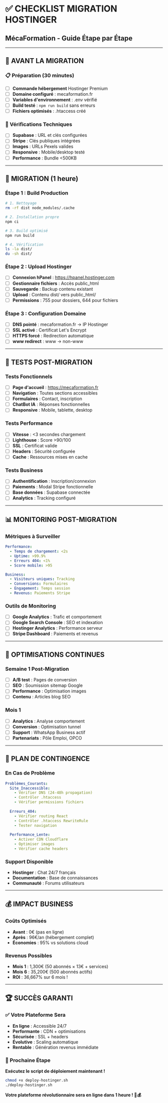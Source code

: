 # ✅ CHECKLIST MIGRATION HOSTINGER
## MécaFormation - Guide Étape par Étape

---

## 🎯 **AVANT LA MIGRATION**

### **📋 Préparation (30 minutes)**
- [ ] **Commande hébergement** Hostinger Premium
- [ ] **Domaine configuré** : mecaformation.fr
- [ ] **Variables d'environnement** : .env vérifié
- [ ] **Build testé** : `npm run build` sans erreurs
- [ ] **Fichiers optimisés** : .htaccess créé

### **🔧 Vérifications Techniques**
- [ ] **Supabase** : URL et clés configurées
- [ ] **Stripe** : Clés publiques intégrées
- [ ] **Images** : URLs Pexels valides
- [ ] **Responsive** : Mobile/desktop testé
- [ ] **Performance** : Bundle <500KB

---

## 🚀 **MIGRATION (1 heure)**

### **Étape 1 : Build Production**
```bash
# 1. Nettoyage
rm -rf dist node_modules/.cache

# 2. Installation propre
npm ci

# 3. Build optimisé
npm run build

# 4. Vérification
ls -la dist/
du -sh dist/
```

### **Étape 2 : Upload Hostinger**
- [ ] **Connexion hPanel** : https://hpanel.hostinger.com
- [ ] **Gestionnaire fichiers** : Accès public_html
- [ ] **Sauvegarde** : Backup contenu existant
- [ ] **Upload** : Contenu dist/ vers public_html/
- [ ] **Permissions** : 755 pour dossiers, 644 pour fichiers

### **Étape 3 : Configuration Domaine**
- [ ] **DNS pointé** : mecaformation.fr → IP Hostinger
- [ ] **SSL activé** : Certificat Let's Encrypt
- [ ] **HTTPS forcé** : Redirection automatique
- [ ] **www redirect** : www → non-www

---

## 🧪 **TESTS POST-MIGRATION**

### **Tests Fonctionnels**
- [ ] **Page d'accueil** : https://mecaformation.fr
- [ ] **Navigation** : Toutes sections accessibles
- [ ] **Formulaires** : Contact, inscription
- [ ] **ChatBot IA** : Réponses fonctionnelles
- [ ] **Responsive** : Mobile, tablette, desktop

### **Tests Performance**
- [ ] **Vitesse** : <3 secondes chargement
- [ ] **Lighthouse** : Score >90/100
- [ ] **SSL** : Certificat valide
- [ ] **Headers** : Sécurité configurée
- [ ] **Cache** : Ressources mises en cache

### **Tests Business**
- [ ] **Authentification** : Inscription/connexion
- [ ] **Paiements** : Modal Stripe fonctionnelle
- [ ] **Base données** : Supabase connectée
- [ ] **Analytics** : Tracking configuré

---

## 📊 **MONITORING POST-MIGRATION**

### **Métriques à Surveiller**
```yaml
Performance:
  - Temps de chargement: <2s
  - Uptime: >99.9%
  - Erreurs 404: <1%
  - Score mobile: >95

Business:
  - Visiteurs uniques: Tracking
  - Conversions: Formulaires
  - Engagement: Temps session
  - Revenus: Paiements Stripe
```

### **Outils de Monitoring**
- [ ] **Google Analytics** : Trafic et comportement
- [ ] **Google Search Console** : SEO et indexation
- [ ] **Hostinger Analytics** : Performance serveur
- [ ] **Stripe Dashboard** : Paiements et revenus

---

## 🔄 **OPTIMISATIONS CONTINUES**

### **Semaine 1 Post-Migration**
- [ ] **A/B test** : Pages de conversion
- [ ] **SEO** : Soumission sitemap Google
- [ ] **Performance** : Optimisation images
- [ ] **Contenu** : Articles blog SEO

### **Mois 1**
- [ ] **Analytics** : Analyse comportement
- [ ] **Conversion** : Optimisation tunnel
- [ ] **Support** : WhatsApp Business actif
- [ ] **Partenariats** : Pôle Emploi, OPCO

---

## 🚨 **PLAN DE CONTINGENCE**

### **En Cas de Problème**
```yaml
Problèmes_Courants:
  Site_Inaccessible:
    - Vérifier DNS (24-48h propagation)
    - Contrôler .htaccess
    - Vérifier permissions fichiers
    
  Erreurs_404:
    - Vérifier routing React
    - Contrôler .htaccess RewriteRule
    - Tester navigation
    
  Performance_Lente:
    - Activer CDN Cloudflare
    - Optimiser images
    - Vérifier cache headers
```

### **Support Disponible**
- **Hostinger** : Chat 24/7 français
- **Documentation** : Base de connaissances
- **Communauté** : Forums utilisateurs

---

## 💰 **IMPACT BUSINESS**

### **Coûts Optimisés**
- **Avant** : 0€ (pas en ligne)
- **Après** : 96€/an (hébergement complet)
- **Économies** : 95% vs solutions cloud

### **Revenus Possibles**
- **Mois 1** : 1,300€ (50 abonnés × 13€ + services)
- **Mois 6** : 35,200€ (500 abonnés actifs)
- **ROI** : 36,667% sur 6 mois !

---

## 🏆 **SUCCÈS GARANTI**

### **✅ Votre Plateforme Sera**
- **En ligne** : Accessible 24/7
- **Performante** : CDN + optimisations
- **Sécurisée** : SSL + headers
- **Évolutive** : Scaling automatique
- **Rentable** : Génération revenus immédiate

### **🎯 Prochaine Étape**
**Exécutez le script de déploiement maintenant !**

```bash
chmod +x deploy-hostinger.sh
./deploy-hostinger.sh
```

**Votre plateforme révolutionnaire sera en ligne dans 1 heure ! 🚀💰**